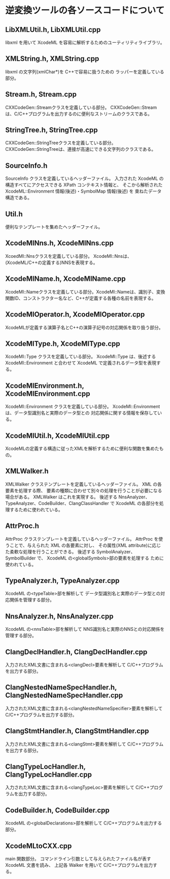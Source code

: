 # 逆変換ツールの各ソースコードについて


## LibXMLUtil.h, LibXMLUtil.cpp

libxml を用いて XcodeML を容易に解析するためのユーティリティライブラリ。

## XMLString.h, XMLString.cpp

libxml の文字列(xmlChar\*)を C++で容易に扱うための
ラッパーを定義している部分。

## Stream.h, Stream.cpp

CXXCodeGen::Streamクラスを定義している部分。
CXXCodeGen::Streamは、C/C++プログラムを出力するのに便利なストリームのクラスである。

## StringTree.h, StringTree.cpp

CXXCodeGen::StringTreeクラスを定義している部分。
CXXCodeGen::StringTreeは、連接が高速にできる文字列のクラスである。

## SourceInfo.h

SourceInfo クラスを定義しているヘッダーファイル。
入力された XcodeML の構造すべてにアクセスできる XPath コンテキスト情報と、
そこから解析された XcodeML::Environment 情報(後述)・SymbolMap 情報(後述) を
束ねたデータ構造である。

## Util.h

便利なテンプレートを集めたヘッダーファイル。

## XcodeMlNns.h, XcodeMlNns.cpp

XcoedMl::Nnsクラスを定義している部分。
XcodeMl::Nnsは、(XcodeML/C++の定義する)NNSを表現する。

## XcodeMlName.h, XcodeMlName.cpp

XcodeMl::Nameクラスを定義している部分。XcodeMl::Nameは、識別子、変換関数ID、コンストラクター名など、C++が定義する各種の名前を表現する。

## XcodeMlOperator.h, XcodeMlOperator.cpp

XcodeMLが定義する演算子名とC++の演算子記号の対応関係を取り扱う部分。

## XcodeMlType.h, XcodeMlType.cpp

XcodeMl::Type クラスを定義している部分。
XcodeMl::Type は、後述する XcodeMl::Environment と合わせて
XcodeML で定義されるデータ型を表現する。

## XcodeMlEnvironment.h, XcodeMlEnvironment.cpp

XcodeMl::Environment クラスを定義している部分。
XcodeMl::Environment は、データ型識別名と実際のデータ型との
対応関係に関する情報を保存している。

## XcodeMlUtil.h, XcodeMlUtil.cpp

XcodeMLの定義する構造に従ったXMLを解析するために便利な関数を集めたもの。

## XMLWalker.h

XMLWalker クラステンプレートを定義しているヘッダーファイル。
XML の各要素を処理する際、
要素の種類に合わせて別々の処理を行うことが必要になる場合がある。
XMLWalker はこれを実現する。
後述する NnsAnalyzer、TypeAnalyzer、CodeBuilder、ClangClassHandler で
XcodeML の各部分を処理するために使われている。

## AttrProc.h

AttrProc クラステンプレートを定義しているヘッダーファイル。
AttrProc を使うことで、与えられた XML の各要素に対し、
その属性(XML attribute)に応じた柔軟な処理を行うことができる。
後述する SymbolAnalyzer、SymbolBuilder で、
XcodeML の\<globalSymbols\>部の要素を処理する
ために使われている。

## TypeAnalyzer.h, TypeAnalyzer.cpp

XcodeML の\<typeTable\>部を解析して
データ型識別名と実際のデータ型との対応関係を管理する部分。

## NnsAnalyzer.h, NnsAnalyzer.cpp

XcodeML の\<nnsTable\>部を解析して
NNS識別名と実際のNNSとの対応関係を管理する部分。

## ClangDeclHandler.h, ClangDeclHandler.cpp

入力されたXML文書に含まれる\<clangDecl\>要素を解析して
C/C++プログラムを出力する部分。

## ClangNestedNameSpecHandler.h, ClangNestedNameSpecHandler.cpp

入力されたXML文書に含まれる\<clangNestedNameSpecifier\>要素を解析して
C/C++プログラムを出力する部分。

## ClangStmtHandler.h, ClangStmtHandler.cpp

入力されたXML文書に含まれる\<clangStmt\>要素を解析して
C/C++プログラムを出力する部分。

## ClangTypeLocHandler.h, ClangTypeLocHandler.cpp

入力されたXML文書に含まれる\<clangTypeLoc\>要素を解析して
C/C++プログラムを出力する部分。

## CodeBuilder.h, CodeBuilder.cpp

XcodeML の\<globalDeclarations\>部を解析して
C/C++プログラムを出力する部分。

## XcodeMLtoCXX.cpp

main 関数部分。
コマンドライン引数として与えられたファイル名が表す
XcodeML 文書を読み、
上記各 Walker を用いて C/C++プログラムを出力する。
